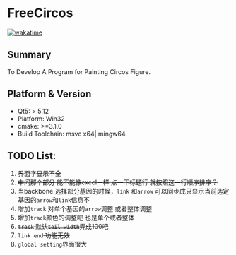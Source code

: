 # FreeCircos
[![wakatime](https://wakatime.com/badge/github/Zeffiretti/FreeCircos.svg)](https://wakatime.com/badge/github/Zeffiretti/FreeCircos)
## Summary
To Develop A Program for Painting Circos Figure.
## Platform & Version

- Qt5: > 5.12
- Platform: Win32
- cmake: >=3.1.0
- Build Toolchain: msvc x64| mingw64

## TODO List:
1. ~~界面字显示不全~~
2. ~~中间那个部分  能不能像excel一样  点一下标题行 就按照这一行顺序排序？~~
3. 当backbone 选择部分基因的时候，`link` 和`arrow` 可以同步成只显示当前选定基因的`arrow`和`link`信息不
4. 增加`track` 对单个基因的`arrow`调整 或者整体调整
5. 增加`track`颜色的调整吧 也是单个或者整体
6. ~~`track` 默认`tail width`弄成100吧~~
7. ~~`link end` 功能无效~~
8. `global setting`界面很大